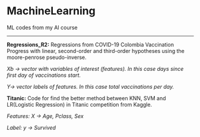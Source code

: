 # MachineLearning
ML codes from my AI course


----------------------------------------------------------------------------------------------------------------------------------------


**Regressions_R2:**
Regressions from COVID-19 Colombia Vaccination Progress with linear, second-order and third-order hypotheses using the moore-penrose pseudo-inverse.


*Xb -> vector with variables of interest (features). In this case days since first day of vaccinations start.*


*Y-> vector labels of features. In this case total vaccinations per day.*

**Titanic:**
Code for find the better method between KNN, SVM and LR(Logistic Regression) in Titanic competition from Kaggle.


*Features: X -> Age, Pclass, Sex*


*Label: y -> Survived*

